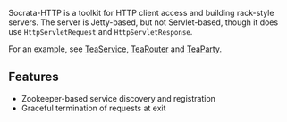 Socrata-HTTP is a toolkit for HTTP client access and building rack-style servers.  The server is Jetty-based, but not Servlet-based, though it does use `HttpServletRequest` and `HttpServletResponse`.

For an example, see [TeaService](https://github.com/socrata/socrata-httparty/blob/master/src/main/scala/com/socrata/teaparty/services/TeaService.scala), [TeaRouter](https://github.com/socrata/socrata-httparty/blob/master/src/main/scala/com/socrata/teaparty/handlers/TeaRouter.scala) and [TeaParty](https://github.com/socrata/socrata-httparty/blob/master/src/main/scala/com/socrata/teaparty/TeaParty.scala).

## Features

* Zookeeper-based service discovery and registration
* Graceful termination of requests at exit